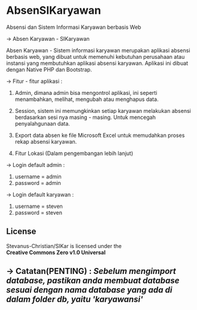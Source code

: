 # AbsenSIKaryawan
Absensi dan Sistem Informasi Karyawan berbasis Web

-> Absen Karyawan - SIKaryawan

Absen Karyawan - Sistem informasi karyawan merupakan aplikasi absensi berbasis web, yang dibuat untuk memenuhi kebutuhan perusahaan atau instansi yang membutuhkan aplikasi absensi karyawan. Aplikasi ini dibuat dengan Native PHP dan Bootstrap.

-> Fitur - fitur aplikasi : 
1. Admin, dimana admin bisa mengontrol aplikasi, ini seperti menambahkan, melihat, mengubah atau menghapus data.

2. Session, sistem ini memungkinkan setiap karyawan melakukan absensi berdasarkan sesi nya masing - masing.  Untuk mencegah penyalahgunaan data.

3. Export data absen ke file Microsoft Excel untuk memudahkan proses rekap absensi karyawan.

4. Fitur Lokasi (Dalam pengembangan lebih lanjut)

-> Login default admin : 
  1. username = admin
  2. password = admin
  
-> Login default karyawan : 
  1. username = steven
  2. password = steven
  
## License
Stevanus-Christian/SIKar is licensed under the
<br>
<b>Creative Commons Zero v1.0 Universal</b>

-> Catatan(PENTING) :
    <i>Sebelum mengimport database, pastikan anda membuat database sesuai dengan nama database yang ada di dalam folder db, yaitu 'karyawansi'</i>
--------------------------------------------------------------------------------------------------------------------------------------------------------------------
